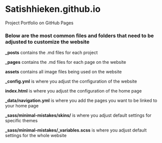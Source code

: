 # Satishhieken.github.io
Project Portfolio on GitHub Pages

### Below are the most common files and folders that need to be adjusted to customize the website
**_posts** contains the .md files for each project

**_pages** contains the .md files for each page on the website

**assets** contains all image files being used on the website

**_config.yml** is where you adjust the configuration of the website

**index.html** is where you adjust the configuration of the home page

**_data/navigation.yml** is where you add the pages you want to be linked to your home page

**_sass/minimal-mistakes/skins/** is where you adjust default settings for specific themes

**_sass/minimal-mistakes/_variables.scss** is where you adjust default settings for the whole website
